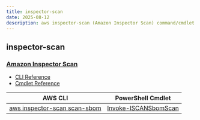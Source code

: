 ```yaml
---
title: inspector-scan
date: 2025-08-12
description: aws inspector-scan (Amazon Inspector Scan) command/cmdlet list.
---
```


## inspector-scan

### [Amazon Inspector Scan](https://aws.amazon.com/inspector/)

* [CLI Reference](https://awscli.amazonaws.com/v2/documentation/api/latest/reference/inspector-scan/index.html)
* [Cmdlet Reference](https://docs.aws.amazon.com/powershell/latest/reference/items/InspectorScan_cmdlets.html)

|AWS CLI|PowerShell Cmdlet|
|----|----|
|[aws inspector-scan scan-sbom](https://awscli.amazonaws.com/v2/documentation/api/latest/reference/inspector-scan/scan-sbom.html)|[Invoke-ISCANSbomScan](https://docs.aws.amazon.com/powershell/latest/reference/items/Invoke-ISCANSbomScan.html)|

